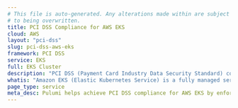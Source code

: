 ```yaml
---
# This file is auto-generated. Any alterations made within are subject
# to being overwritten.
title: PCI DSS Compliance for AWS EKS
cloud: AWS
layout: "pci-dss"
slug: pci-dss-aws-eks
framework: PCI DSS
service: EKS
full: EKS Cluster
description: "PCI DSS (Payment Card Industry Data Security Standard) compliance refers to the adherence to a set of security standards designed to protect card information during and after a financial transaction. These standards are established by the Payment Card Industry Security Standards Council (PCI SSC), which was founded by major credit card companies like Visa, MasterCard, American Express, Discover, and JCB."
whatis: "Amazon EKS (Elastic Kubernetes Service) is a fully managed service that simplifies running Kubernetes on AWS, allowing you to deploy, manage, and scale containerized applications. It handles the complexity of Kubernetes operations, including patching, scaling, and managing the control plane. EKS integrates with AWS services, providing a secure and scalable platform for running Kubernetes workloads in the cloud."
page_type: service
meta_desc: Pulumi helps achieve PCI DSS compliance for AWS EKS by enforcing security, cost, and compliance requirements. Speak with an expert to get started.
---
```


